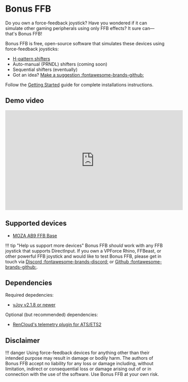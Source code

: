 # Bonus FFB

Do you own a force-feedback joystick? Have you wondered if it can simulate other gaming peripherals using only FFB effects? It sure can&mdash;that's Bonus FFB!

Bonus FFB is free, open-source software that simulates these devices using force-feedback joysticks:

* [H-pattern shifters](hshifter.md)
* Auto-manual (PRNDL) shifters (coming soon)
* Sequential shifters (eventually)
* Got an idea? [Make a suggestion :fontawesome-brands-github:](https://github.com/kgmonteith/BonusFFB/issues)

Follow the [Getting Started](getting-started.md) guide for complete installations instructions.

## Demo video

<iframe width="560" height="315" src="https://www.youtube.com/embed/UknrYzPSzug?si=49k1dFGFPOvRBpj0" title="YouTube video player" frameborder="0" allow="accelerometer; autoplay; clipboard-write; encrypted-media; gyroscope; picture-in-picture; web-share" referrerpolicy="strict-origin-when-cross-origin" allowfullscreen></iframe>

## Supported devices

* [MOZA AB9 FFB Base](device-settings.md#moza-ab9)

!!! tip "Help us support more devices"
    Bonus FFB *should* work with any FFB joystick that supports DirectInput. If you own a VPForce Rhino, FFBeast, or other powerful FFB joystick and would like to test Bonus FFB, please get in touch via [Discord :fontawesome-brands-discord:](https://discord.com/users/447499151337324574) or [Github :fontawesome-brands-github:](https://github.com/kgmonteith/Bonus-FFB/issues).

## Dependencies

Required depedencies:

* [vJoy v2.1.8 or newer](https://github.com/jshafer817/vJoy/releases/tag/v2.1.9.1)

Optional (but recommended) dependencies:

* [RenCloud's telemetry plugin for ATS/ETS2](https://github.com/RenCloud/scs-sdk-plugin)

## Disclaimer

!!! danger
    Using force-feedback devices for anything other than their intended purpose may result in damage or bodily harm. The authors of Bonus FFB accept no liability for any loss or damage including, without limitation, indirect or consequential loss or damage arising out of or in connection with the use of the software. Use Bonus FFB at your own risk.